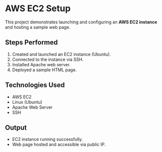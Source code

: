 # AWS EC2 Setup  
This project demonstrates launching and configuring an **AWS EC2 instance** and hosting a sample web page.  

## Steps Performed
1. Created and launched an EC2 instance (Ubuntu).  
2. Connected to the instance via SSH.  
3. Installed Apache web server.  
4. Deployed a sample HTML page.  

## Technologies Used
- AWS EC2  
- Linux (Ubuntu)  
- Apache Web Server  
- SSH  

## Output
- EC2 instance running successfully.  
- Web page hosted and accessible via public IP.  
